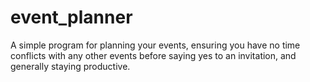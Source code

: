 # event_planner
A simple program for planning your events,  ensuring you have no time conflicts with any other events before saying yes to an invitation, and generally staying productive.
